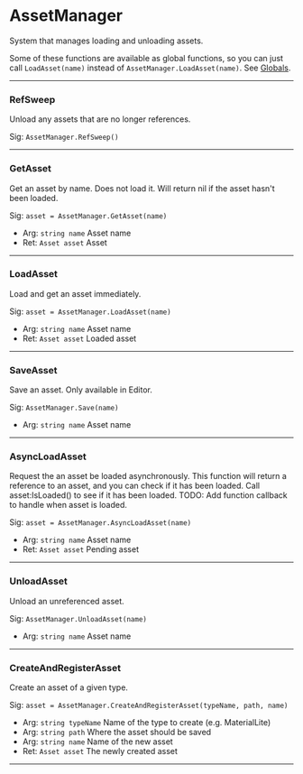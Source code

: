 # AssetManager

System that manages loading and unloading assets.

Some of these functions are available as global functions, so you can just call `LoadAsset(name)` instead of `AssetManager.LoadAsset(name)`. See [Globals](../Misc/Globals.md).

---
### RefSweep
Unload any assets that are no longer references.

Sig: `AssetManager.RefSweep()`

---
### GetAsset
Get an asset by name. Does not load it. Will return nil if the asset hasn't been loaded.

Sig: `asset = AssetManager.GetAsset(name)`
 - Arg: `string name` Asset name
 - Ret: `Asset asset` Asset
---
### LoadAsset
Load and get an asset immediately.

Sig: `asset = AssetManager.LoadAsset(name)`
 - Arg: `string name` Asset name
 - Ret: `Asset asset` Loaded asset
---
### SaveAsset
Save an asset. Only available in Editor.

Sig: `AssetManager.Save(name)`
 - Arg: `string name` Asset name
---
### AsyncLoadAsset
Request the an asset be loaded asynchronously. This function will return a reference to an asset, and you can check if it has been loaded. Call asset:IsLoaded() to see if it has been loaded. TODO: Add function callback to handle when asset is loaded.

Sig: `asset = AssetManager.AsyncLoadAsset(name)`
 - Arg: `string name` Asset name
 - Ret: `Asset asset` Pending asset
---
### UnloadAsset
Unload an unreferenced asset.

Sig: `AssetManager.UnloadAsset(name)`
 - Arg: `string name` Asset name
---
### CreateAndRegisterAsset
Create an asset of a given type.

Sig: `asset = AssetManager.CreateAndRegisterAsset(typeName, path, name)`
 - Arg: `string typeName` Name of the type to create (e.g. MaterialLite)
 - Arg: `string path` Where the asset should be saved
 - Arg: `string name` Name of the new asset
 - Ret: `Asset asset` The newly created asset
---
